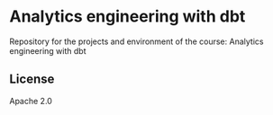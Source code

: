 # Analytics engineering with dbt

Repository for the projects and environment of the course: Analytics engineering with dbt

## License

Apache 2.0
